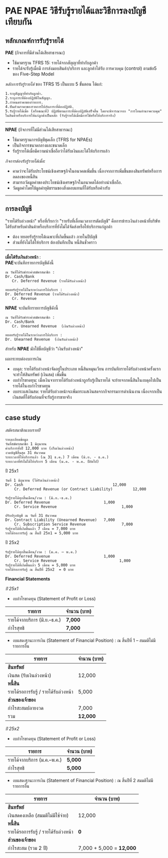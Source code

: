 # PAE NPAE วิธีรับรู้รายได้และวิธีการลงบัญชีเทียบกัน

## หลักเกณฑ์การรับรู้รายได้
**PAE** (กิจการที่มีส่วนได้เสียสาธารณะ) 
- ใช้มาตรฐาน TFRS 15: รายได้จากสัญญาที่ทำกับลูกค้า
- รายได้จะรับรู้เมื่อมี การส่งมอบสินค้า/บริการ และลูกค้าได้รับ การควบคุม (control) ตามข้อ5 ของ Five-Step Model

*หลักการรับรู้รายได้*  ของ TFRS 15 เป็นแบบ 5 ขั้นตอน ได้แก่:
```
1.ระบุสัญญาที่ทำกับลูกค้า.
2.ระบุภาระที่ต้องปฏิบัติในสัญญา.
3.กำหนดราคาของรายการ.
4.ปันส่วนราคาของรายการให้กับภาระที่ต้องปฏิบัติ.
5.รับรู้รายได้เมื่อ (หรือขณะที่) ปฏิบัติตามภาระที่ต้องปฏิบัติเสร็จสิ้น โดยจะพิจารณาจาก "การโอนอำนาจควบคุม" ในสินค้าหรือบริการให้แก่ลูกค้าเป็นหลัก (รับรู้รายได้เมื่อมีการใช้หรือให้บริการจริง)
```
---

**NPAE** (กิจการที่ไม่มีส่วนได้เสียสาธารณะ)  
- ใช้มาตรฐานการบัญชีชุดเล็ก (TFRS for NPAEs) 
- เป็นกิจการขนาดกลางและขนาดเล็ก
- รับรู้รายได้เมื่อมีความน่าเชื่อถือว่าได้รับเงินและได้ให้บริการแล้ว
  
*กิจการต้องรับรู้รายได้เมื่อ:*
- คาดว่าจะได้รับประโยชน์เชิงเศรษฐกิจในอนาคตเพิ่มขึ้น เนื่องจากการเพิ่มขึ้นของสินทรัพย์หรือการลดลงของหนี้สิน
- สามารถวัดมูลค่าของประโยชน์เชิงเศรษฐกิจในอนาคตได้อย่างน่าเชื่อถือ.
- วัดมูลค่าโดยใช้มูลค่ายุติธรรมของสิ่งตอบแทนที่ได้รับหรือค้างรับ

---
## การลงบัญชี  
"รายได้รับล่วงหน้า" หรือที่เรียกว่า "รายรับที่เลื่อนเวลาการตัดบัญชี" คือการชำระเงินล่วงหน้าที่บริษัทได้รับสำหรับค่าสินค้าหรือบริการที่ยังไม่ได้จัดส่งหรือให้บริการแก่ลูกค้า
- ต้อง ทยอยรับรู้รายได้เฉพาะที่เกิดขึ้นแล้ว ภายในปีบัญชี
- ส่วนที่ยังไม่ได้ให้บริการ ต้องบันทึกเป็น หนี้สินชั่วคราว   
        
---  
**เมื่อได้รับเงินล่วงหน้า** :  
**PAE**จะบันทึกรายการบัญชีดังนี้
```
ณ วันที่ได้รับชำระค่าสมัครสมาชิก :
Dr. Cash/Bank                             
   Cr. Deferred Revenue (รายได้รับล่วงหน้า)

ทยอยรับรู้รายได้ในระหว่างการให้บริการ :             
Dr. Deferred Revenue (รายได้รับล่วงหน้า)                 
   Cr. Revenue  
```
**NPAE** จะบันทึกรายการบัญชีดังนี้
```
ณ วันที่ได้รับชำระค่าสมัครสมาชิก :
Dr. Cash/Bank                             
   Cr. Unearned Revenue  (เงินรับล่วงหน้า)

ทยอยรับรู้รายได้ในระหว่างการให้บริการ :             
Dr. Unearned Revenue  (เงินรับล่วงหน้า)
```
สำหรับ  **NPAE**  มักใช้ชื่อบัญชีว่า "เงินรับล่วงหน้า" 

ผลกระทบต่องบการเงิน
- งบดุล: รายได้รับล่วงหน้าจัดอยู่ในประเภท หนี้สินหมุนเวียน การบันทึกรายได้รับล่วงหน้าครั้งแรกจะทำให้สินทรัพย์ (เงินสด) เพิ่มขึ้น
- งบกำไรขาดทุน: เมื่อเงินจากรายได้รับล่วงหน้าถูกรับรู้เป็นรายได้ จะย้ายจากหนี้สินในงบดุลไปเป็นรายได้ในงบกำไรขาดทุน
- งบกระแสเงินสด: รายได้รับล่วงหน้าจะเพิ่มกระแสเงินสดจากกิจกรรมการดำเนินงาน เนื่องจากเป็นเงินสดที่ได้รับก่อนที่จะรับรู้การขายจริง
---



## case study
*สมัครสมาชิกแบบรายปี*
```
รายละเอียดข้อมูล
วันที่สมัครสมาชิก 1 มิถุนายน
ค่าบริการทั้งปี	12,000 บาท (เก็บเงินล่วงหน้า)
งวดบัญชีสิ้นสุด	31 ธันวาคม
ระยะเวลาที่ให้บริการแล้ว (ณ 31 ธ.ค.) 7 เดือน (มิ.ย. - ธ.ค.)
ระยะเวลาที่ยังไม่ได้ให้บริการ 5 เดือน (ม.ค. - พ.ค. ปีถัดไป)
```
ปี 25x1 
```
วันที่ 1 มิถุนายน (ได้รับเงินล่วงหน้า)
Dr. Cash                                        12,000  
    Cr. Deferred Revenue (or Contract Liability)         12,000

รับรู้รายได้ทุกสิ้นเดือน/งวด : (มิ.ย.-ธ.ค.)
Dr. Deferred Revenue                        1,000  
    Cr. Service Revenue                             1,000

ปรับปรุงบัญชี ณ วันที่ 31 ธันวาคม
Dr. Contract Liability (Unearned Revenue)   7,000  
    Cr. Subscription Service Revenue                7,000
รับรู้รายได้ที่เกิดขึ้นแล้ว 7 เดือน = 7,000 บาท
รายได้รอการรับรู้ ณ สิ้นปี 25x1 = 5,000 บาท
``` 
ปี 25x2  
```
รับรู้รายได้ทุกสิ้นเดือน/งวด : (ม.ค. – พ.ค.)
Dr. Deferred Revenue                        1,000  
    Cr. Service Revenue                            1,000
รับรู้รายได้ที่เกิดขึ้นแล้ว 5 เดือน = 5,000 บาท
รายได้รอการรับรู้ ณ สิ้นปีที่ 25x2  = 0 บาท
```

**Financial Statements**  

*ปี 25x1*
- งบกำไรขาดทุน (Statement of Profit or Loss)

| รายการ                       | จำนวน (บาท) |
| ---------------------------- | ----------- |
| รายได้จากบริการ (มิ.ย.–ธ.ค.) | **7,000**   |
| กำไรสุทธิ                    | **7,000**   |

-  งบแสดงฐานะการเงิน (Statement of Financial Position) : ณ สิ้นปีที่ 1 – สมมติไม่มีรายการอื่น

| รายการ                                | จำนวน (บาท) |
| ------------------------------------- | ----------- |
| **สินทรัพย์**                         |             |
| เงินสด (รับเงินล่วงหน้า)              | 12,000      |
| **หนี้สิน**                           |             |
| รายได้รอการรับรู้ / รายได้รับล่วงหน้า | 5,000       |
| **ส่วนของเจ้าของ**                    |             |
| กำไรสะสมปลายงวด                       | 7,000       |
| รวม                                   | **12,000**  |



*ปี 25x2*
 - งบกำไรขาดทุน (Statement of Profit or Loss)

| รายการ                      | จำนวน (บาท) |
| --------------------------- | ----------- |
| รายได้จากบริการ (ม.ค.–พ.ค.) | **5,000**   |
| กำไรสุทธิ                   | **5,000**   |  
  

- งบแสดงฐานะการเงิน (Statement of Financial Position)    : ณ สิ้นปีที่ 2 สมมติไม่มีรายการอื่น

| รายการ                                | จำนวน (บาท)                |
| ------------------------------------- | -------------------------- |
| **สินทรัพย์**                         |                            |
| เงินสดคงเหลือ (สมมติไม่มีใช้จ่าย)     | 12,000                     |
| **หนี้สิน**                           |                            |
| รายได้รอการรับรู้ / รายได้รับล่วงหน้า | **0**  |
| **ส่วนของเจ้าของ**                    |                            |
| กำไรสะสม (รวม 2 ปี)                   | 7,000 + 5,000 = **12,000** |




